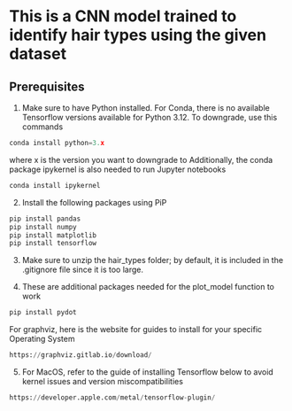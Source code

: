 # This is a CNN model trained to identify hair types using the given dataset

## Prerequisites

1. Make sure to have Python installed. For Conda, there is no available Tensorflow versions available for Python 3.12. To downgrade, use this commands

```Python
conda install python=3.x
```

where x is the version you want to downgrade to
Additionally, the conda package ipykernel is also needed to run Jupyter notebooks

```Python
conda install ipykernel
```

2. Install the following packages using PiP

```Python
pip install pandas
pip install numpy
pip install matplotlib
pip install tensorflow
```

3. Make sure to unzip the hair_types folder; by default, it is included in the .gitignore file since it is too large.

4. These are additional packages needed for the plot_model function to work

```Python
pip install pydot
```

For graphviz, here is the website for guides to install for your specific Operating System

```Python
https://graphviz.gitlab.io/download/
```

5. For MacOS, refer to the guide of installing Tensorflow below to avoid kernel issues and version miscompatibilities

```Python
https://developer.apple.com/metal/tensorflow-plugin/
```
